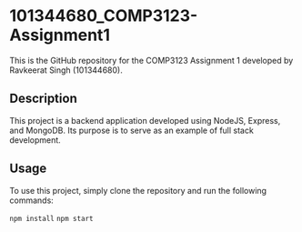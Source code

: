 # 101344680_COMP3123-Assignment1

This is the GitHub repository for the COMP3123 Assignment 1 developed by Ravkeerat Singh (101344680).

## Description

This project is a backend application developed using NodeJS, Express, and MongoDB. Its purpose is to serve as an example of full stack development.

## Usage

To use this project, simply clone the repository and run the following commands:

`npm install`
`npm start`

